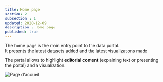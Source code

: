 ```yaml
---
title: Home page
section: 2
subsection : 1
updated: 2020-12-09
description : Home page
published: true
---
```


The home page is the main entry point to the data portal.  
It presents the latest datasets added and the latest visualizations made

The portal allows to highlight **editorial content** (explaining text or presenting the portal) and a visualization.

![Page d’accueil](./images/functional-presentation/acceuil.jpg)
